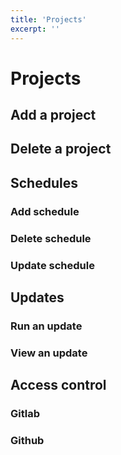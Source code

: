 ```yaml
---
title: 'Projects'
excerpt: ''
---
```


# Projects

## Add a project

## Delete a project

## Schedules

### Add schedule

### Delete schedule

### Update schedule

## Updates

### Run an update

### View an update

## Access control

### Gitlab

### Github
